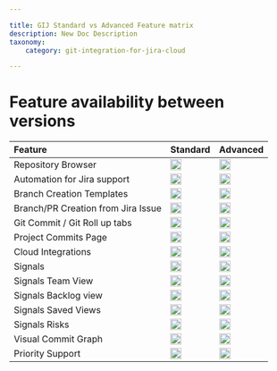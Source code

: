 ```yaml
---

title: GIJ Standard vs Advanced Feature matrix
description: New Doc Description
taxonomy:
    category: git-integration-for-jira-cloud

---
```

# Feature availability between versions

| Feature | Standard | Advanced |
| :--- | :--- | :--- |
| Repository Browser | <img src='/wp-content/uploads/gij-matrix-open-check-green.png' width=20 height=20 /> | <img src='/wp-content/uploads/gij-matrix-open-check-green.png' width=20 height=20 /> |
| Automation for Jira support | <img src='/wp-content/uploads/gij-matrix-open-check-green.png' width=20 height=20 /> | <img src='/wp-content/uploads/gij-matrix-open-check-green.png' width=20 height=20 /> |
| Branch Creation Templates | <img src='/wp-content/uploads/gij-matrix-open-check-green.png' width=20 height=20 /> | <img src='/wp-content/uploads/gij-matrix-open-check-green.png' width=20 height=20 /> |
| Branch/PR Creation from Jira Issue | <img src='/wp-content/uploads/gij-matrix-open-check-green.png' width=20 height=20 /> | <img src='/wp-content/uploads/gij-matrix-open-check-green.png' width=20 height=20 /> |
| Git Commit / Git Roll up tabs | <img src='/wp-content/uploads/gij-matrix-open-check-green.png' width=20 height=20 /> | <img src='/wp-content/uploads/gij-matrix-open-check-green.png' width=20 height=20 /> |
| Project Commits Page | <img src='/wp-content/uploads/gij-matrix-open-check-green.png' width=20 height=20 /> | <img src='/wp-content/uploads/gij-matrix-open-check-green.png' width=20 height=20 /> |
| Cloud Integrations | <img src='/wp-content/uploads/gij-matrix-open-check-green.png' width=20 height=20 /> | <img src='/wp-content/uploads/gij-matrix-open-check-green.png' width=20 height=20 /> |
| Signals | <img src='/wp-content/uploads/gij-matrix-open-not-red.png' width=20 height=20 /> | <img src='/wp-content/uploads/gij-matrix-open-check-green.png' width=20 height=20 /> |
| Signals Team View | <img src='/wp-content/uploads/gij-matrix-open-not-red.png' width=20 height=20 /> | <img src='/wp-content/uploads/gij-matrix-open-check-green.png' width=20 height=20 /> |
| Signals Backlog view | <img src='/wp-content/uploads/gij-matrix-open-not-red.png' width=20 height=20 /> | <img src='/wp-content/uploads/gij-matrix-open-check-green.png' width=20 height=20 /> |
| Signals Saved Views | <img src='/wp-content/uploads/gij-matrix-open-not-red.png' width=20 height=20 /> | <img src='/wp-content/uploads/gij-matrix-open-check-green.png' width=20 height=20 /> |
| Signals Risks | <img src='/wp-content/uploads/gij-matrix-open-not-red.png' width=20 height=20 /> | <img src='/wp-content/uploads/gij-matrix-open-check-green.png' width=20 height=20 /> |
| Visual Commit Graph | <img src='/wp-content/uploads/gij-matrix-open-not-red.png' width=20 height=20 /> | <img src='/wp-content/uploads/gij-matrix-open-check-green.png' width=20 height=20 /> |
| Priority Support | <img src='/wp-content/uploads/gij-matrix-open-not-red.png' width=20 height=20 /> | <img src='/wp-content/uploads/gij-matrix-open-check-green.png' width=20 height=20 /> |